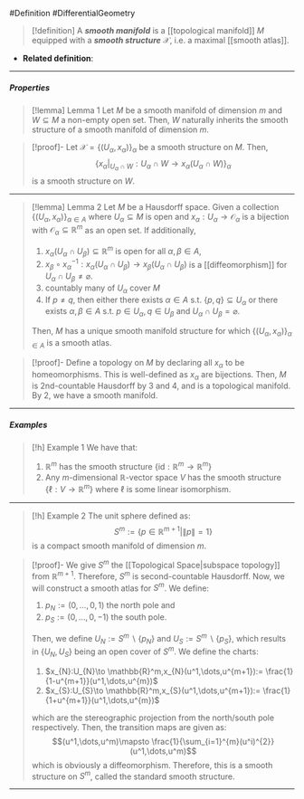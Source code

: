 #Definition #DifferentialGeometry 

> [!definition]
> A ***smooth manifold*** is a [[topological manifold]] $M$ equipped with a ***smooth structure*** $\mathcal{X}$, i.e. a maximal [[smooth atlas]].
- **Related definition**: 
---
##### Properties
> [!lemma] Lemma 1
> Let $M$ be a smooth manifold of dimension $m$ and $W\subseteq M$ a non-empty open set. Then, $W$ naturally inherits the smooth structure of a smooth manifold of dimension $m$.

> [!proof]-
> Let $\mathcal{X}=\{ (U_{\alpha},x_{\alpha}) \}_{\alpha}$ be a smooth structure on $M$. Then, $$\{ x_{\alpha}|_{U_{\alpha}\cap W}: U_{\alpha}\cap W\to x_{\alpha}(U_{\alpha}\cap W)\}_{\alpha}$$is a smooth structure on $W$. 
---
> [!lemma] Lemma 2
> Let $M$ be a Hausdorff space. Given a collection  $\{ (U_{\alpha},x_{\alpha} )\}_{\alpha\in A}$ where $U_{\alpha}\subseteq M$ is open and $x_{\alpha}:U_{\alpha}\to \mathcal{O}_{\alpha}$ is a bijection with $\mathcal{O}_{\alpha}\subseteq \mathbb{R}^m$ as an open set. If additionally, 
> 1. $x_{\alpha}(U_{\alpha}\cap U_{\beta})\subseteq \mathbb{R}^m$ is open for all $\alpha,\beta\in A$,
> 2. $x_{\beta}\circ x_{\alpha}^{-1}: x_{\alpha}(U_{\alpha}\cap U_{\beta})\to x_{\beta}(U_{\alpha}\cap U_{\beta})$ is a [[diffeomorphism]] for $U_{\alpha}\cap U_{\beta}\neq \varnothing$.
> 3. countably many of $U_{\alpha}$ cover $M$
> 4. If $p\neq q$, then either there exists $\alpha\in A$ s.t. $\{ p,q \}\subseteq U_{\alpha}$ or there exists $\alpha,\beta\in A$ s.t. $p\in U_{\alpha}, q\in U_{\beta}$ and $U_{\alpha}\cap U_{\beta}=\varnothing$.
> 
> Then, $M$ has a unique smooth manifold structure for which $\{ (U_{\alpha},x_{\alpha}) \}_{\alpha\in A}$ is a smooth atlas.

> [!proof]-
> Define a topology on $M$ by declaring all $x_{\alpha}$ to be homeomorphisms. This is well-defined as $x_{\alpha}$ are bijections. Then, $M$ is 2nd-countable Hausdorff by 3 and 4, and is a topological manifold. By 2, we have a smooth manifold.
---
##### Examples
> [!h] Example 1
> We have that: 
> 1. $\mathbb{R}^m$ has the smooth structure $\{ \text{id}:\mathbb{R}^m\to \mathbb{R}^m \}$
> 2. Any $m$-dimensional $\mathbb{R}$-vector space $V$ has the smooth structure $\{ \ell:V\to \mathbb{R}^m \}$ where $\ell$ is some linear isomorphism.
---
> [!h] Example 2
> The unit sphere defined as: $$S^m:=\{ p\in \mathbb{R}^{m+1}|\left\| p \right\| =1 \}$$is a compact smooth manifold of dimension $m$.

> [!proof]-
> We give $S^m$ the [[Topological Space|subspace topology]] from $\mathbb{R}^{m+1}$. Therefore, $S^m$ is second-countable Hausdorff. Now, we will construct a smooth atlas for $S^m$. We define:
> 1. $p_{N}:=(0,\dots,0,1)$ the north pole and
> 2. $p_{S}:=(0,\dots,0,-1)$ the south pole.
> 
> Then, we define $U_{N}:=S^m \backslash \{ p_{N} \}$ and $U_{S}:=S^m \backslash\{ p_{S} \}$, which results in $\{ U_{N},U_{S} \}$ being an open cover of $S^m$. We define the charts:
> 1. $x_{N}:U_{N}\to \mathbb{R}^m,x_{N}(u^1,\dots,u^{m+1}):= \frac{1}{1-u^{m+1}}(u^1,\dots,u^{m})$
> 2. $x_{S}:U_{S}\to \mathbb{R}^m,x_{S}(u^1,\dots,u^{m+1}):= \frac{1}{1+u^{m+1}}(u^1,\dots,u^{m})$
>    
> which are the stereographic projection from the north/south pole respectively. Then, the transition maps are given as: $$(u^1,\dots,u^m)\mapsto \frac{1}{\sum_{i=1}^{m}(u^i)^{2}}(u^1,\dots,u^m)$$which is obviously a diffeomorphism. Therefore, this is a smooth structure on $S^m$, called the standard smooth structure. 
---
